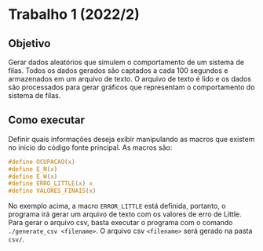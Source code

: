 # Trabalho 1 (2022/2)

## Objetivo

Gerar dados aleatórios que simulem o comportamento de um sistema de filas. Todos os dados gerados são captados a cada 100 segundos e armazenados em um arquivo de texto. O arquivo de texto é lido e os dados são processados para gerar gráficos que representam o comportamento do sistema de filas.

## Como executar

Definir quais informações deseja exibir manipulando as macros que existem no inicio do código fonte principal. As macros são:

```c
#define OCUPACAO(x) 
#define E_N(x) 
#define E_W(x) 
#define ERRO_LITTLE(x) x
#define VALORES_FINAIS(x) 
```
 No exemplo acima, a macro `ERROR_LITTLE` está definida, portanto, o programa irá gerar um arquivo de texto com os valores de erro de Little. Para gerar o arquivo csv, basta executar o programa com o comando `./generate_csv <filename>`. O arquivo csv `<filename>` será gerado na pasta `csv/`.